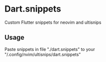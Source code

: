 # Dart.snippets

Custom Flutter snippets for neovim and ultisnips

## Usage

Paste snippets in file "./dart.snippets" to your "/.config/nvim/ultisnips/dart.snippets"
